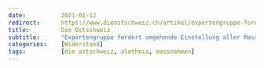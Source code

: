 ```yaml
---
date:          2021-01-12
redirect:      https://www.dieostschweiz.ch/artikel/expertengruppe-fordert-umgehende-einstellung-aller-massnahmen-Dv6an4Y
title:         Die Ostschweiz
subtitle:      "Expertengruppe fordert umgehende Einstellung aller Massnahmen"
categories:    [Widerstand]
tags:          [die ostschweiz, aletheia, massnahmen]
---
```

